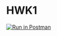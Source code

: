 # HWK1
[![Run in Postman](https://run.pstmn.io/button.svg)](https://app.getpostman.com/run-collection/bbbd3de05cd5b6edcafa?action=collection%2Fimport#?env%5Bhomework1%5D=W3sia2V5IjoiJGVjaG9fYm9keSIsInZhbHVlIjoiIiwiZW5hYmxlZCI6dHJ1ZSwidHlwZSI6ImFueSIsInNlc3Npb25WYWx1ZSI6ImhlbGxvIHdvcmxkIiwic2Vzc2lvbkluZGV4IjowfSx7ImtleSI6IiRlY2hvUGhyYXNlIiwidmFsdWUiOiIiLCJlbmFibGVkIjp0cnVlLCJ0eXBlIjoiYW55Iiwic2Vzc2lvblZhbHVlIjoiaGVsbG8gd29ybGQiLCJzZXNzaW9uSW5kZXgiOjF9LHsia2V5IjoiZWNob1BocmFzZSIsInZhbHVlIjoiIiwiZW5hYmxlZCI6dHJ1ZSwidHlwZSI6ImFueSIsInNlc3Npb25WYWx1ZSI6ImhlbGxvIHdvcmxkIiwic2Vzc2lvbkluZGV4IjoyfV0=)

